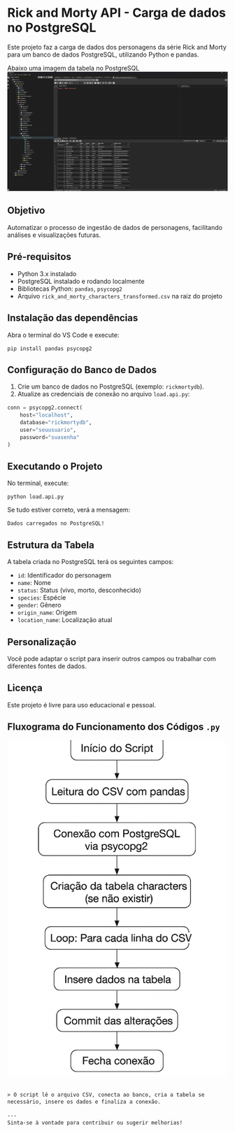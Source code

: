# Rick and Morty API - Carga de dados no PostgreSQL

Este projeto faz a carga de dados dos personagens da série Rick and Morty para um banco de dados PostgreSQL, utilizando Python e pandas.

Abaixo uma imagem da tabela no PostgreSQL
![alt text](postgresql.png)

## Objetivo

Automatizar o processo de ingestão de dados de personagens, facilitando análises e visualizações futuras.

## Pré-requisitos

- Python 3.x instalado
- PostgreSQL instalado e rodando localmente
- Bibliotecas Python: `pandas`, `psycopg2`
- Arquivo `rick_and_morty_characters_transformed.csv` na raiz do projeto

## Instalação das dependências

Abra o terminal do VS Code e execute:

```
pip install pandas psycopg2
```

## Configuração do Banco de Dados

1. Crie um banco de dados no PostgreSQL (exemplo: `rickmortydb`).
2. Atualize as credenciais de conexão no arquivo `load.api.py`:

```python
conn = psycopg2.connect(
    host="localhost",
    database="rickmortydb",
    user="seuusuario",
    password="suasenha"
)
```

## Executando o Projeto

No terminal, execute:

```
python load.api.py
```

Se tudo estiver correto, verá a mensagem:

```
Dados carregados no PostgreSQL!
```

## Estrutura da Tabela

A tabela criada no PostgreSQL terá os seguintes campos:

- `id`: Identificador do personagem
- `name`: Nome
- `status`: Status (vivo, morto, desconhecido)
- `species`: Espécie
- `gender`: Gênero
- `origin_name`: Origem
- `location_name`: Localização atual

## Personalização

Você pode adaptar o script para inserir outros campos ou trabalhar com diferentes fontes de dados.

## Licença

Este projeto é livre para uso educacional e pessoal.

## Fluxograma do Funcionamento dos Códigos `.py`
![alt text](fluxograma.png)


```

> O script lê o arquivo CSV, conecta ao banco, cria a tabela se necessário, insere os dados e finaliza a conexão.

---
Sinta-se à vontade para contribuir ou sugerir melhorias!